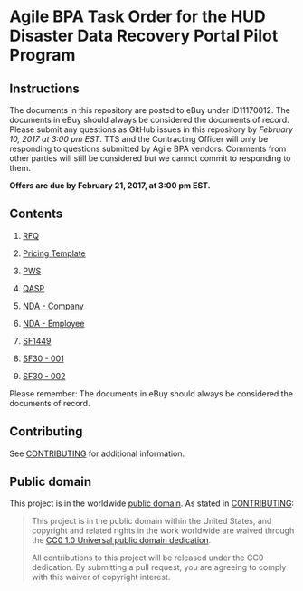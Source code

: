 # Agile BPA Task Order for the HUD Disaster Data Recovery Portal Pilot Program

## Instructions

The documents in this repository are posted to eBuy under ID11170012. The documents in eBuy should always be considered the documents of record. Please submit any questions as GitHub issues in this repository by *February 10, 2017 at 3:00 pm EST*. TTS and the Contracting Officer will only be responding to questions submitted by Agile BPA vendors. Comments from other parties will still be considered but we cannot commit to responding to them.

**Offers are due by February 21, 2017, at 3:00 pm EST.**

## Contents

1. [RFQ](solicitation_documents/001_RFQ.md)

2. [Pricing Template](solicitation_documents/002_Pricing_Template.xlsx)

3. [PWS](solicitation_documents/003_PWS.md)

4. [QASP](solicitation_documents/004_QASP.md)

5. [NDA - Company](solicitation_documents/005_NDA_Company.md)

6. [NDA - Employee](solicitation_documents/006_NDA_Employee.md)

7. [SF1449](solicitation_documents/SF1449.pdf)

8. [SF30 - 001](solicitation_documents/SF30_001.pdf)

9. [SF30 - 002](solicitation_documents/SF30_002.pdf)

Please remember: The documents in eBuy should always be considered the documents of record.

## Contributing

See [CONTRIBUTING](CONTRIBUTING.md) for additional information.


## Public domain

This project is in the worldwide [public domain](LICENSE.md). As stated in [CONTRIBUTING](CONTRIBUTING.md):

> This project is in the public domain within the United States, and copyright and related rights in the work worldwide are waived through the [CC0 1.0 Universal public domain dedication](https://creativecommons.org/publicdomain/zero/1.0/).
>
> All contributions to this project will be released under the CC0 dedication. By submitting a pull request, you are agreeing to comply with this waiver of copyright interest.
